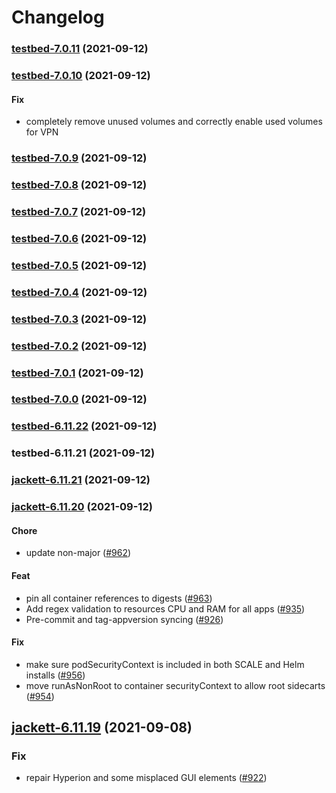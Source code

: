 # Changelog<br>


<a name="testbed-7.0.11"></a>
### [testbed-7.0.11](https://github.com/truecharts/apps/compare/testbed-7.0.10...testbed-7.0.11) (2021-09-12)



<a name="testbed-7.0.10"></a>
### [testbed-7.0.10](https://github.com/truecharts/apps/compare/testbed-7.0.9...testbed-7.0.10) (2021-09-12)

#### Fix

* completely remove unused volumes and correctly enable used volumes for VPN



<a name="testbed-7.0.9"></a>
### [testbed-7.0.9](https://github.com/truecharts/apps/compare/testbed-7.0.8...testbed-7.0.9) (2021-09-12)



<a name="testbed-7.0.8"></a>
### [testbed-7.0.8](https://github.com/truecharts/apps/compare/testbed-7.0.7...testbed-7.0.8) (2021-09-12)



<a name="testbed-7.0.7"></a>
### [testbed-7.0.7](https://github.com/truecharts/apps/compare/testbed-7.0.6...testbed-7.0.7) (2021-09-12)



<a name="testbed-7.0.6"></a>
### [testbed-7.0.6](https://github.com/truecharts/apps/compare/testbed-7.0.5...testbed-7.0.6) (2021-09-12)



<a name="testbed-7.0.5"></a>
### [testbed-7.0.5](https://github.com/truecharts/apps/compare/testbed-7.0.4...testbed-7.0.5) (2021-09-12)



<a name="testbed-7.0.4"></a>
### [testbed-7.0.4](https://github.com/truecharts/apps/compare/testbed-7.0.3...testbed-7.0.4) (2021-09-12)



<a name="testbed-7.0.3"></a>
### [testbed-7.0.3](https://github.com/truecharts/apps/compare/testbed-7.0.2...testbed-7.0.3) (2021-09-12)



<a name="testbed-7.0.2"></a>
### [testbed-7.0.2](https://github.com/truecharts/apps/compare/testbed-7.0.1...testbed-7.0.2) (2021-09-12)



<a name="testbed-7.0.1"></a>
### [testbed-7.0.1](https://github.com/truecharts/apps/compare/testbed-7.0.0...testbed-7.0.1) (2021-09-12)



<a name="testbed-7.0.0"></a>
### [testbed-7.0.0](https://github.com/truecharts/apps/compare/testbed-6.11.22...testbed-7.0.0) (2021-09-12)



<a name="testbed-6.11.22"></a>
### [testbed-6.11.22](https://github.com/truecharts/apps/compare/testbed-6.11.21...testbed-6.11.22) (2021-09-12)



<a name="testbed-6.11.21"></a>
### testbed-6.11.21 (2021-09-12)



<a name="jackett-6.11.21"></a>
### [jackett-6.11.21](https://github.com/truecharts/apps/compare/jackett-6.11.20...jackett-6.11.21) (2021-09-12)



<a name="jackett-6.11.20"></a>
### [jackett-6.11.20](https://github.com/truecharts/apps/compare/jackett-6.11.19...jackett-6.11.20) (2021-09-12)

#### Chore

* update non-major ([#962](https://github.com/truecharts/apps/issues/962))

#### Feat

* pin all container references to digests ([#963](https://github.com/truecharts/apps/issues/963))
* Add regex validation to resources CPU and RAM for all apps ([#935](https://github.com/truecharts/apps/issues/935))
* Pre-commit and tag-appversion syncing ([#926](https://github.com/truecharts/apps/issues/926))

#### Fix

* make sure podSecurityContext is included in both SCALE and Helm installs ([#956](https://github.com/truecharts/apps/issues/956))
* move runAsNonRoot to container securityContext to allow root sidecarts ([#954](https://github.com/truecharts/apps/issues/954))

<a name="jackett-6.11.19"></a>
## [jackett-6.11.19](https://github.com/truecharts/apps/compare/jackett-6.11.18...jackett-6.11.19) (2021-09-08)

### Fix

* repair Hyperion and some misplaced GUI elements ([#922](https://github.com/truecharts/apps/issues/922))
